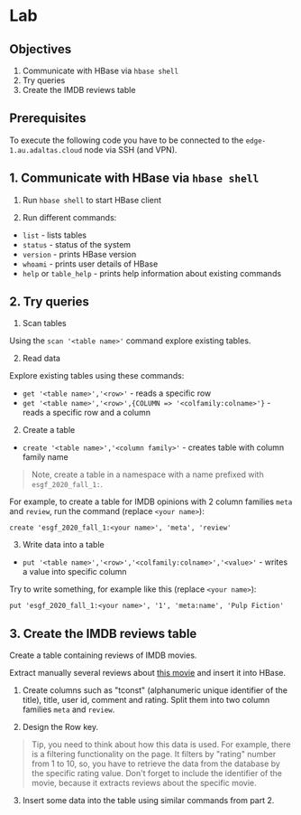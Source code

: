 
# Lab

## Objectives

1. Communicate with HBase via `hbase shell`
2. Try queries
3. Create the IMDB reviews table

## Prerequisites

To execute the following code you have to be connected to the `edge-1.au.adaltas.cloud` node via SSH (and VPN).

## 1. Communicate with HBase via `hbase shell`

1. Run `hbase shell` to start HBase client

2. Run different commands:

- `list` - lists tables
- `status` - status of the system
- `version` - prints HBase version
- `whoami` - prints user details of HBase
- `help` or `table_help` - prints help information about existing commands

## 2. Try queries

1. Scan tables

Using the `scan '<table name>'` command explore existing tables.

2. Read data 

Explore existing tables using these commands:

- `get '<table name>','<row>'` - reads a specific row
- `get '<table name>','<row>',{COLUMN => '<colfamily:colname>'}` - reads a specific row and a column

2. Create a table 

- `create '<table name>','<column family>'` - creates table with column family name

> Note, create a table in a namespace with a name prefixed with `esgf_2020_fall_1:`. 

For example, to create a table for IMDB opinions with 2 column families `meta` and `review`, run the command (replace `<your name>`):

```
create 'esgf_2020_fall_1:<your name>', 'meta', 'review'
```

3. Write data into a table

- `put '<table name>','<row>','<colfamily:colname>','<value>'` - writes a value into specific column

Try to write something, for example like this (replace `<your name>`):

```
put 'esgf_2020_fall_1:<your name>', '1', 'meta:name', 'Pulp Fiction'
```

## 3. Create the IMDB reviews table

Create a table containing reviews of IMDB movies.

Extract manually several reviews about [this movie](https://www.imdb.com/title/tt0110912/reviews?ref_=tt_ov_rt) and insert it into HBase.

1. Create columns such as "tconst" (alphanumeric unique identifier of the title), title, user id, comment and rating. Split them into two column families `meta` and `review`.

2. Design the Row key.

> Tip, you need to think about how this data is used. For example, there is a filtering functionality on the page. It filters by "rating" number from 1 to 10, so, you have to retrieve the data from the database by the specific rating value. Don't forget to include the identifier of the movie, because it extracts reviews about the specific movie.

3. Insert some data into the table using similar commands from part 2.
